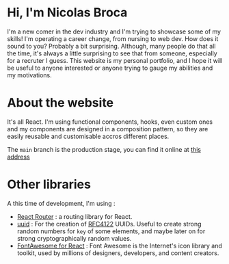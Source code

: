 # Hi, I'm Nicolas Broca

I'm a new comer in the dev industry and I'm trying to showcase some of my skills! I'm operating a career change, from nursing to web dev. How does it sound to you? Probably a bit surprising. Although, many people do that all the time, it's always a little surprising to see that from someone, especially for a recruter I guess. This website is my personal portfolio, and I hope it will be useful to anyone interested or anyone trying to gauge my abilities and my motivations.

# About the website

It's all React. I'm using functional components, hooks, even custom ones and my components are designed in a composition pattern, so they are easily reusable and customisable accros different places.

The `main` branch is the production stage, you can find it online at [this address](http://www.nicolas-broca.com)

# Other libraries

A this time of development, I'm using :

- [React Router](https://github.com/remix-run/react-router) : a routing library for React.
- [uuid](https://github.com/uuidjs/uuid) : For the creation of [RFC4122](https://www.ietf.org/rfc/rfc4122.txt) UUIDs. Useful to create strong random numbers for `key` of some elements, and maybe later on for strong cryptographically random values.
- [FontAwesome for React](https://fontawesome.com/v5/docs/web/use-with/react) : Font Awesome is the Internet's icon library and toolkit, used by millions of designers, developers, and content creators.
